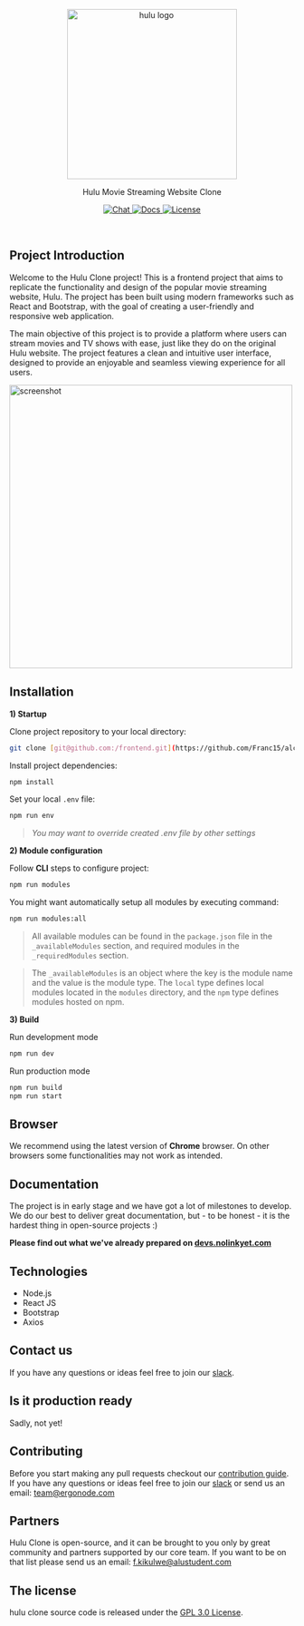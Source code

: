 <!--
How to do a release and publish modules:

1. Make sure you have publish access for all packages:
    - You must be in the developers team in the npm @ergonode organization
    - You must have publish access to all @ergonode modules
2. Create release branch from develop branch (release/v0.9.0).
3. Switch to release branch and edit everything you need for the release.
4. Run `npm run publish:all ${semver}` - semver is semantic version (1.0.0, major, minor, path, etc.)
5A. If everything works properly, all modules are published and CHANGELOG will be created
5B. If the publish fails half-way, things have gotten hairy. Now you need to
    go to npm to check which packages have been published and manually publish
    the ones that have not been published yet.
5. Edit CHANGELOG and other things and push changes to release branch.
4. Go to GitHub and merge release branch to master branch.
5. Go to GitHub and verify that the changelog is live.
6. Go to GitHub releases page and publish the release.
7. Merge master branch to develop branch.

 -->
<p align="center">
  <a href="https://hulu.com" rel="noopener noreferrer">
    <img width="300" src="https://upload.wikimedia.org/wikipedia/commons/0/03/Hulu_logo_%282014%29.svg" alt="hulu logo">
  </a>
</p>
<p align="center">Hulu Movie Streaming Website Clone</p>

<p align="center">
<!--   <a href="https://hulu.com">
    <img src="https://img.shields.io/github/v/release/ergonode/frontend?include_prereleases" alt="Version">

  </a> -->
<!--   <a href="https://hulu.com">
    <img src="https://img.shields.io/badge/version%20code-Vegas-00bc87.svg" alt="Code Version">
  </a> -->
  <a href="https://join.slack.com">
    <img src="https://img.shields.io/badge/chat-on%20slack-e51670.svg" alt="Chat">
  </a>
  <a href="https://devs.to/franc15">
    <img src="https://img.shields.io/badge/docs-read-ffc108.svg" alt="Docs">
  </a>
  <a href="https://github.com/ergonode/frontend/blob/master/LICENSE.txt">
    <img src="https://img.shields.io/github/license/franc15/frontend.svg" alt="License">
  </a>
<!--   <a href="https://lerna.js.org">
    <img src="https://img.shields.io/badge/maintained%20with-lerna-cc00ff.svg" alt="Lerna">
  </a> -->
</p>
<br>

## Project Introduction
Welcome to the Hulu Clone project! This is a frontend project that aims to replicate the functionality and design of the popular movie streaming website, Hulu. The project has been built using modern frameworks such as React and Bootstrap, with the goal of creating a user-friendly and responsive web application.

The main objective of this project is to provide a platform where users can stream movies and TV shows with ease, just like they do on the original Hulu website. The project features a clean and intuitive user interface, designed to provide an enjoyable and seamless viewing experience for all users.

<img width="500" src="logo.png" alt="screenshot">

## Installation

**1) Startup**

Clone project repository to your local directory:

```bash
git clone [git@github.com:/frontend.git](https://github.com/Franc15/alc-lab-hulu-clone.git)
```

Install project dependencies:

```bash
npm install
```

Set your local `.env` file:

```bash
npm run env
```
> *You may want to override created .env file by other settings*

**2) Module configuration**

Follow **CLI** steps to configure project:

```bash
npm run modules
```

You might want automatically setup all modules by executing command:
```bash
npm run modules:all
```
> All available modules can be found in the `package.json` file in the `_availableModules` section, and required modules in the `_requiredModules` section.

> The `_availableModules` is an object where the key is the module name and the value is the module type.
The `local` type defines local modules located in the `modules` directory, and the `npm` type defines modules hosted on npm.

**3) Build**

Run development mode

```bash
npm run dev
```

Run production mode

```bash
npm run build
npm run start
```

<!-- > *After you set up [backend application][backend] and generated default fixtures you may login into application with credentials `test@ergonode.com`, password: `abcd1234`* -->

<!-- **4) Docker**

Installation guide at [docker repository][docker] -->

## Browser

We recommend using the latest version of **Chrome** browser.
On other browsers some functionalities may not work as intended.

## Documentation

The project is in early stage and we have got a lot of milestones to develop.  We do our best to deliver great documentation, but - to be honest -  it is the hardest thing in open-source projects :)

**Please find out what we've already prepared on [devs.nolinkyet.com][docs]**

## Technologies

- Node.js
- React JS
- Bootstrap
- Axios

## Contact us

If you have any questions or ideas feel free to join our [slack][slack].

## Is it production ready

Sadly, not yet!
## Contributing

Before you start making any pull requests checkout our [contribution guide][contribut]. If you have any questions or ideas feel free to join our [slack][slack] or send us an email: team@ergonode.com

## Partners

Hulu Clone is open-source, and it can be brought to you only by great community and partners supported by our core team. If you want to be on that list please send us an email: f.kikulwe@alustudent.com

## The license

hulu clone source code is released under the [GPL 3.0 License][license].

[slack]: https://join.slack.com
[contribut]: https://devs.franc15.com/#/community/contribution
[license]: ./LICENSE.txt
[roadmap]: https://ergonode.com/features/#roadmap
[docs]: https://docs.google.com
[ddd]: https://en.wikipedia.org/wiki/Domain-driven_design
[cqrs]: https://en.wikipedia.org/wiki/Command%E2%80%93query_separation
[es]: https://dev.to/barryosull/event-sourcing-what-it-is-and-why-its-awesome
[backend]: https://github.com/Franc15/backend
[frontend]: https://github.com/Franc15/frontend
[docker]: https://github.com/Franc15/docker

